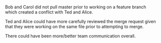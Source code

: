 Bob and Carol did not pull master prior to working on a feature branch which created a conflict with Ted and Alice.

Ted and Alice could have more carefully reviewed the merge request given that they were working on the same file prior to attempting to merge.

There could have been more/better team communication overall.